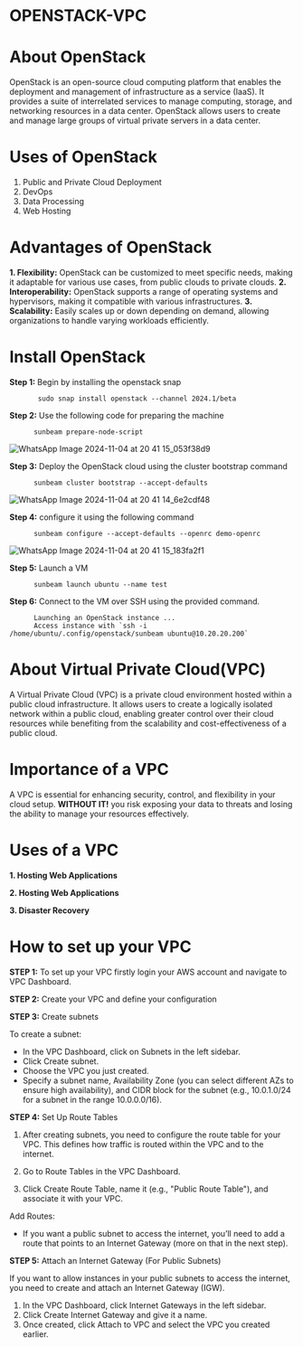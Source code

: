 # OPENSTACK-VPC
# About OpenStack
OpenStack is an open-source cloud computing platform that enables the deployment and management of infrastructure as a service (IaaS). It provides a suite of interrelated services to manage computing, storage, and networking resources in a data center. OpenStack allows users to create and manage large groups of virtual private servers in a data center.

# Uses of OpenStack
1. Public and Private Cloud Deployment
2. DevOps
3. Data Processing
4. Web Hosting

# Advantages of OpenStack
**1. Flexibility:** OpenStack can be customized to meet specific needs, making it adaptable for various use cases, from public clouds to private clouds.
**2. Interoperability:** OpenStack supports a range of operating systems and hypervisors, making it compatible with various infrastructures.
**3. Scalability:** Easily scales up or down depending on demand, allowing organizations to handle varying workloads efficiently.

# Install OpenStack 
**Step 1:** Begin by installing the openstack snap
           
           sudo snap install openstack --channel 2024.1/beta

**Step 2:** Use the following code for preparing the machine
          
          sunbeam prepare-node-script


![WhatsApp Image 2024-11-04 at 20 41 15_053f38d9](https://github.com/user-attachments/assets/7f859ee1-7f12-4950-b795-92eb6a91ff6b)


**Step 3:** Deploy the OpenStack cloud using the cluster bootstrap command
          
          sunbeam cluster bootstrap --accept-defaults

![WhatsApp Image 2024-11-04 at 20 41 14_6e2cdf48](https://github.com/user-attachments/assets/4a42987d-ef57-4f10-bd95-50d9b3a86fa2)


**Step 4:** configure it using the following command 

          sunbeam configure --accept-defaults --openrc demo-openrc

![WhatsApp Image 2024-11-04 at 20 41 15_183fa2f1](https://github.com/user-attachments/assets/70db5d97-fa1a-41f2-bfa1-5d1a92d93e4b)


**Step 5:** Launch a VM 

          sunbeam launch ubuntu --name test

**Step 6:** Connect to the VM over SSH using the provided command.

          Launching an OpenStack instance ...
          Access instance with `ssh -i /home/ubuntu/.config/openstack/sunbeam ubuntu@10.20.20.200`




# About Virtual Private Cloud(VPC)
A Virtual Private Cloud (VPC) is a private cloud environment hosted within a public cloud infrastructure. It allows users to create a logically isolated network within a public cloud, enabling greater control over their cloud resources while benefiting from the scalability and cost-effectiveness of a public cloud.

# Importance of a VPC
A VPC is essential for enhancing security, control, and flexibility in your cloud setup. **WITHOUT IT!**   you risk exposing your data to threats and losing the ability to manage your resources effectively.

# Uses of a VPC
**1. Hosting Web Applications**

**2. Hosting Web Applications**

**3. Disaster Recovery**

# How to set up your VPC 
**STEP 1:**  To set up your VPC firstly login your AWS account and navigate to VPC Dashboard.

**STEP 2:**  Create your VPC and define your configuration

**STEP 3:**  Create subnets 

To create a subnet:

   * In the VPC Dashboard, click on Subnets in the left sidebar.
   * Click Create subnet.
   * Choose the VPC you just created.
   * Specify a subnet name, Availability Zone (you can select different AZs to ensure high availability), and CIDR block for the subnet (e.g., 10.0.1.0/24 for a subnet in the range 10.0.0.0/16).

**STEP 4:** Set Up Route Tables

1. After creating subnets, you need to configure the route table for your VPC. This defines how traffic is routed within the VPC and to the internet.

2. Go to Route Tables in the VPC Dashboard.

3. Click Create Route Table, name it (e.g., "Public Route Table"), and associate it with your VPC.

Add Routes:

   * If you want a public subnet to access the internet, you’ll need to add a route that points to an Internet Gateway (more on that in the next step).

**STEP 5:** Attach an Internet Gateway (For Public Subnets)

If you want to allow instances in your public subnets to access the internet, you need to create and attach an Internet Gateway (IGW).

   1. In the VPC Dashboard, click Internet Gateways in the left sidebar.
   2. Click Create Internet Gateway and give it a name.
   3. Once created, click Attach to VPC and select the VPC you created earlier.
